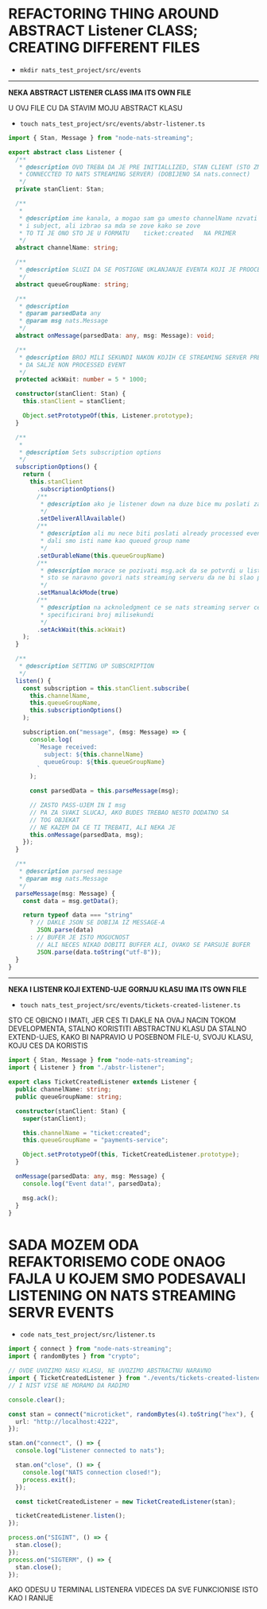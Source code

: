 # REFACTORING THING AROUND ABSTRACT Listener CLASS; CREATING DIFFERENT FILES


- `mkdir nats_test_project/src/events`

***

**NEKA ABSTRACT LISTENER CLASS IMA ITS OWN FILE**

U OVJ FILE CU DA STAVIM MOJU ABSTRACT KLASU

- `touch nats_test_project/src/events/abstr-listener.ts`

```ts
import { Stan, Message } from "node-nats-streaming";

export abstract class Listener {
  /**
   * @description OVO TREBA DA JE PRE INITIALLIZED, STAN CLIENT (STO ZNACI DA BISMO VEC TREBAL IDA BUDEMO
   * CONNECCTED TO NATS STREAMING SERVER) (DOBIJENO SA nats.connect)
   */
  private stanClient: Stan;

  /**
   *
   * @description ime kanala, a mogao sam ga umesto channelName nzvati
   * i subject, ali izbrao sa mda se zove kako se zove
   * TO TI JE ONO STO JE U FORMATU    ticket:created   NA PRIMER
   */
  abstract channelName: string;

  /**
   * @description SLUZI DA SE POSTIGNE UKLANJANJE EVENTA KOJI JE PROOCESSED
   */
  abstract queueGroupName: string;

  /**
   * @description
   * @param parsedData any
   * @param msg nats.Message
   */
  abstract onMessage(parsedData: any, msg: Message): void;

  /**
   * @description BROJ MILI SEKUNDI NAKON KOJIH CE STREAMING SERVER PRESTATI
   * DA SALJE NON PROCESSED EVENT
   */
  protected ackWait: number = 5 * 1000;

  constructor(stanClient: Stan) {
    this.stanClient = stanClient;

    Object.setPrototypeOf(this, Listener.prototype);
  }

  /**
   *
   * @description Sets subscription options
   */
  subscriptionOptions() {
    return (
      this.stanClient
        .subscriptionOptions()
        /**
         * @description ako je listener down na duze bice mu poslati zaostali events
         */
        .setDeliverAllAvailable()
        /**
         * @description ali mu nece biti poslati already processed events
         * dali smo isti name kao queued group name
         */
        .setDurableName(this.queueGroupName)
        /**
         * @description morace se pozivati msg.ack da se potvrdi u listneru da je event processed
         * sto se naravno govori nats streaming serveru da ne bi slao processed event opet
         */
        .setManualAckMode(true)
        /**
         * @description na acknoledgment ce se nats streaming server cekati
         * specificirani broj milisekundi
         */
        .setAckWait(this.ackWait)
    );
  }

  /**
   * @description SETTING UP SUBSCRIPTION
   */
  listen() {
    const subscription = this.stanClient.subscribe(
      this.channelName,
      this.queueGroupName,
      this.subscriptionOptions()
    );

    subscription.on("message", (msg: Message) => {
      console.log(
        `Mesage received:
          subject: ${this.channelName}
          queueGroup: ${this.queueGroupName}
        `
      );

      const parsedData = this.parseMessage(msg);

      // ZASTO PASS-UJEM IN I msg
      // PA ZA SVAKI SLUCAJ, AKO BUDES TREBAO NESTO DODATNO SA
      // TOG OBJEKAT
      // NE KAZEM DA CE TI TREBATI, ALI NEKA JE
      this.onMessage(parsedData, msg);
    });
  }

  /**
   * @description parsed message
   * @param msg nats.Message
   */
  parseMessage(msg: Message) {
    const data = msg.getData();

    return typeof data === "string"
      ? // DAKLE JSON SE DOBIJA IZ MESSAGE-A
        JSON.parse(data)
      : // BUFER JE ISTO MOGUCNOST
        // ALI NECES NIKAD DOBITI BUFFER ALI, OVAKO SE PARSUJE BUFER
        JSON.parse(data.toString("utf-8"));
  }
}


```

***

**NEKA I LISTENR KOJI EXTEND-UJE GORNJU KLASU IMA ITS OWN FILE**

- `touch nats_test_project/src/events/tickets-created-listener.ts`

STO CE OBICNO I IMATI, JER CES TI DAKLE NA OVAJ NACIN TOKOM DEVELOPMENTA, STALNO KORISTITI ABSTRACTNU KLASU DA STALNO EXTEND-UJES, KAKO BI NAPRAVIO U POSEBNOM FILE-U, SVOJU KLASU, KOJU CES DA KORISTIS

```ts
import { Stan, Message } from "node-nats-streaming";
import { Listener } from "./abstr-listener";

export class TicketCreatedListener extends Listener {
  public channelName: string;
  public queueGroupName: string;

  constructor(stanClient: Stan) {
    super(stanClient);

    this.channelName = "ticket:created";
    this.queueGroupName = "payments-service";

    Object.setPrototypeOf(this, TicketCreatedListener.prototype);
  }

  onMessage(parsedData: any, msg: Message) {
    console.log("Event data!", parsedData);

    msg.ack();
  }
}
```

# SADA MOZEM ODA REFAKTORISEMO CODE ONAOG FAJLA U KOJEM SMO PODESAVALI LISTENING ON NATS STREAMING SERVR EVENTS

- `code nats_test_project/src/listener.ts`

```ts
import { connect } from "node-nats-streaming";
import { randomBytes } from "crypto";

// OVDE UVOZIMO NASU KLASU, NE UVOZIMO ABSTRACTNU NARAVNO
import { TicketCreatedListener } from "./events/tickets-created-listener";
// I NIST VISE NE MORAMO DA RADIMO

console.clear();

const stan = connect("microticket", randomBytes(4).toString("hex"), {
  url: "http://localhost:4222",
});

stan.on("connect", () => {
  console.log("Listener connected to nats");

  stan.on("close", () => {
    console.log("NATS connection closed!");
    process.exit();
  });

  const ticketCreatedListener = new TicketCreatedListener(stan);

  ticketCreatedListener.listen();
});

process.on("SIGINT", () => {
  stan.close();
});
process.on("SIGTERM", () => {
  stan.close();
});

```


AKO ODESU U TERMINAL LISTENERA VIDECES DA SVE FUNKCIONISE ISTO KAO I RANIJE
